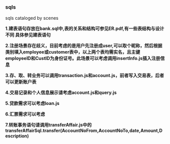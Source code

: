 ### sqls
sqls cataloged by scenes

**1.建表语句存放在bank.sql中,表的关系和结构可参见ER.pdf,有一些表结构与设计不同 具体参见建表语句**

**2.注册场景存在歧义，目前考虑的是用户先注册成user,可以取个昵称，然后根据类别填入employee或customer表中，以上两个表均需实名，且主键employeeID和CustID为身份证号。此场景可以考虑调用insertInfo.js插入注册信息**

**3.存、取、转业务可以调用transaction.js和account.js，前者写入交易表，后者可以更新账户表**

**4.交易记录和个人信息展示请考虑account.js和query.js**

**5.贷款需求可以考虑loan.js**

**6.汇票需求可以考虑**

**7.转账事务语句请调用transferAffair.js中的transferAffairSql.transfer(AccountNoFrom,AccountNoTo,date,Amount,Description)**



